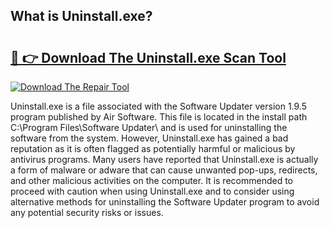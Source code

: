 ## What is Uninstall.exe? 

# <h2><a href="https://exedetect.com/download.php?Uninstall.exe">🔗 👉 Download The Uninstall.exe Scan Tool</a></h2>

[![Download The Repair Tool](https://exedetect.com/download-button.jpg)](https://exedetect.com/download.php?Uninstall.exe)

Uninstall.exe is a file associated with the Software Updater version 1.9.5 program published by Air Software. This file is located in the install path C:\Program Files\Software Updater\ and is used for uninstalling the software from the system. However, Uninstall.exe has gained a bad reputation as it is often flagged as potentially harmful or malicious by antivirus programs. Many users have reported that Uninstall.exe is actually a form of malware or adware that can cause unwanted pop-ups, redirects, and other malicious activities on the computer. It is recommended to proceed with caution when using Uninstall.exe and to consider using alternative methods for uninstalling the Software Updater program to avoid any potential security risks or issues.